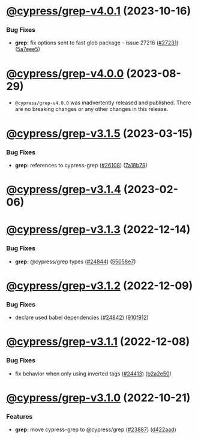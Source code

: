 # [@cypress/grep-v4.0.1](https://github.com/cypress-io/cypress/compare/@cypress/grep-v4.0.0...@cypress/grep-v4.0.1) (2023-10-16)


### Bug Fixes

* **grep:** fix options sent to fast glob package - issue 27216 ([#27231](https://github.com/cypress-io/cypress/issues/27231)) ([5a7eee5](https://github.com/cypress-io/cypress/commit/5a7eee573ec196dc0fcd98768ab021828a3f1307))

# [@cypress/grep-v4.0.0](https://github.com/cypress-io/cypress/compare/@cypress/grep-v3.1.5...@cypress/grep-v4.0.0) (2023-08-29)


* `@cypress/grep-v4.0.0` was inadvertently released and published. There are no breaking changes or any other changes in this release.

# [@cypress/grep-v3.1.5](https://github.com/cypress-io/cypress/compare/@cypress/grep-v3.1.4...@cypress/grep-v3.1.5) (2023-03-15)


### Bug Fixes

* **grep:** references to cypress-grep ([#26108](https://github.com/cypress-io/cypress/issues/26108)) ([7a18b79](https://github.com/cypress-io/cypress/commit/7a18b79efae64dc1fc32fb5aaa89969e83971c6f))

# [@cypress/grep-v3.1.4](https://github.com/cypress-io/cypress/compare/@cypress/grep-v3.1.3...@cypress/grep-v3.1.4) (2023-02-06)

# [@cypress/grep-v3.1.3](https://github.com/cypress-io/cypress/compare/@cypress/grep-v3.1.2...@cypress/grep-v3.1.3) (2022-12-14)


### Bug Fixes

* **grep:** @cypress/grep types ([#24844](https://github.com/cypress-io/cypress/issues/24844)) ([55058e7](https://github.com/cypress-io/cypress/commit/55058e7783420d0946bd19eeb72a08ccf3f3a86e))

# [@cypress/grep-v3.1.2](https://github.com/cypress-io/cypress/compare/@cypress/grep-v3.1.1...@cypress/grep-v3.1.2) (2022-12-09)


### Bug Fixes

* declare used babel dependencies ([#24842](https://github.com/cypress-io/cypress/issues/24842)) ([910f912](https://github.com/cypress-io/cypress/commit/910f912373bf857a196e2a0d1a73606e3ee199be))

# [@cypress/grep-v3.1.1](https://github.com/cypress-io/cypress/compare/@cypress/grep-v3.1.0...@cypress/grep-v3.1.1) (2022-12-08)


### Bug Fixes

* fix behavior when only using inverted tags ([#24413](https://github.com/cypress-io/cypress/issues/24413)) ([b2a2e50](https://github.com/cypress-io/cypress/commit/b2a2e508638d5132fc30e01d707de81d22fde359))

# [@cypress/grep-v3.1.0](https://github.com/cypress-io/cypress/compare/@cypress/grep-v3.0.3...@cypress/grep-v3.1.0) (2022-10-21)


### Features

* **grep:** move cypress-grep to @cypress/grep ([#23887](https://github.com/cypress-io/cypress/issues/23887)) ([d422aad](https://github.com/cypress-io/cypress/commit/d422aadfa10e5aaac17ed0e4dd5e18a73d821490))
